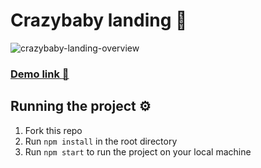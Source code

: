 # Crazybaby landing 🤩

![crazybaby-landing-overview](https://user-images.githubusercontent.com/55802630/200539791-ded7cdae-a12d-4053-bf1d-5183e0bc954c.gif)

### [Demo link :rocket:](https://vetalek.github.io/Kickstarter/)

## Running the project :gear:

1. Fork this repo
2. Run `npm install` in the root directory
3. Run `npm start` to run the project on your local machine
